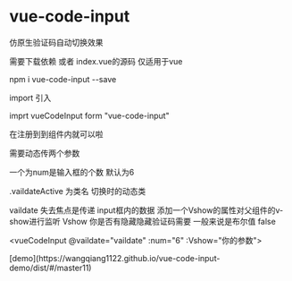 ﻿# vue-code-input
仿原生验证码自动切换效果

需要下载依赖 或者 index.vue的源码 仅适用于vue

npm i vue-code-input --save

import 引入

imprt vueCodeInput form "vue-code-input"


在注册到到组件内就可以啦

需要动态传两个参数

一个为num是输入框的个数 默认为6

.vaildateActive 为类名 切换时的动态类


vaildate 失去焦点是传递 input框内的数据
 添加一个Vshow的属性对父组件的v-show进行监听 
 Vshow 你是否有隐藏隐藏验证码需要  一般来说是布尔值 false
       

 <vueCodeInput  @vaildate="vaildate" :num="6" :Vshow="你的参数">

</vueCodeInput >
[demo](https://wangqiang1122.github.io/vue-code-input-demo/dist/#/master11)  